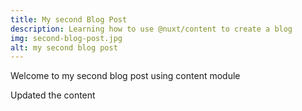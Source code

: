 ```yaml
---
title: My second Blog Post
description: Learning how to use @nuxt/content to create a blog
img: second-blog-post.jpg
alt: my second blog post
---
```

Welcome to my second blog post using content module

Updated the content